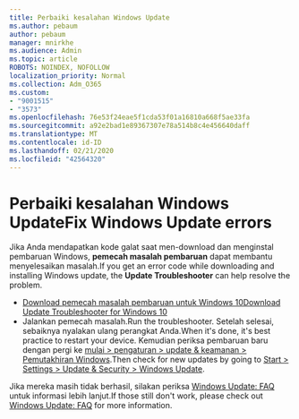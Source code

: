 ```yaml
---
title: Perbaiki kesalahan Windows Update
ms.author: pebaum
author: pebaum
manager: mnirkhe
ms.audience: Admin
ms.topic: article
ROBOTS: NOINDEX, NOFOLLOW
localization_priority: Normal
ms.collection: Adm_O365
ms.custom:
- "9001515"
- "3573"
ms.openlocfilehash: 76e53f24eae5f1cda53f01a16810a668f5ae33fa
ms.sourcegitcommit: a92e2bad1e89367307e78a514b8c4e456640daff
ms.translationtype: MT
ms.contentlocale: id-ID
ms.lasthandoff: 02/21/2020
ms.locfileid: "42564320"
---
```

# <a name="fix-windows-update-errors"></a><span data-ttu-id="0cd99-102">Perbaiki kesalahan Windows Update</span><span class="sxs-lookup"><span data-stu-id="0cd99-102">Fix Windows Update errors</span></span>

<span data-ttu-id="0cd99-103">Jika Anda mendapatkan kode galat saat men-download dan menginstal pembaruan Windows, **pemecah masalah pembaruan** dapat membantu menyelesaikan masalah.</span><span class="sxs-lookup"><span data-stu-id="0cd99-103">If you get an error code while downloading and installing Windows update, the **Update Troubleshooter** can help resolve the problem.</span></span>

- [<span data-ttu-id="0cd99-104">Download pemecah masalah pembaruan untuk Windows 10</span><span class="sxs-lookup"><span data-stu-id="0cd99-104">Download Update Troubleshooter for Windows 10</span></span>](https://support.microsoft.com/en-us/help/4027322/windows-update-troubleshooter)
- <span data-ttu-id="0cd99-105">Jalankan pemecah masalah.</span><span class="sxs-lookup"><span data-stu-id="0cd99-105">Run the troubleshooter.</span></span> <span data-ttu-id="0cd99-106">Setelah selesai, sebaiknya nyalakan ulang perangkat Anda.</span><span class="sxs-lookup"><span data-stu-id="0cd99-106">When it's done, it's best practice to restart your device.</span></span> <span data-ttu-id="0cd99-107">Kemudian periksa pembaruan baru dengan pergi ke [mulai > pengaturan > update & keamanan > Pemutakhiran Windows](ms-settings:windowsupdate).</span><span class="sxs-lookup"><span data-stu-id="0cd99-107">Then check for new updates by going to [Start > Settings > Update & Security > Windows Update](ms-settings:windowsupdate).</span></span>

<span data-ttu-id="0cd99-108">Jika mereka masih tidak berhasil, silakan periksa [Windows Update: FAQ](https://support.microsoft.com/help/12373/windows-update-faq) untuk informasi lebih lanjut.</span><span class="sxs-lookup"><span data-stu-id="0cd99-108">If those still don't work, please check out [Windows Update: FAQ](https://support.microsoft.com/help/12373/windows-update-faq) for more information.</span></span>
